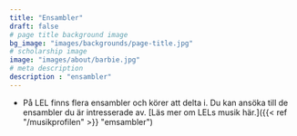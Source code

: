 ```yaml
---
title: "Ensambler"
draft: false
# page title background image
bg_image: "images/backgrounds/page-title.jpg"
# scholarship image
image: "images/about/barbie.jpg"
# meta description
description : "ensambler"
---
```


* På LEL finns flera ensambler och körer att delta i. Du kan ansöka till de ensambler du är intresserade av. 
[Läs mer om LELs musik här.]({{< ref "/musikprofilen" >}} "emsambler") 
